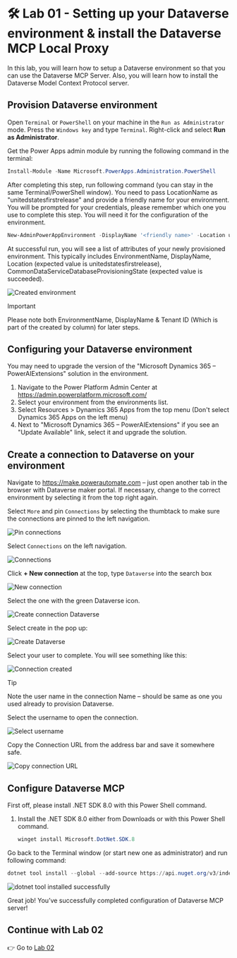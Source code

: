 # 🛠️ Lab 01 - Setting up your Dataverse environment & install the Dataverse MCP Local Proxy
In this lab, you will learn how to setup a Dataverse environment so that you can use the Dataverse MCP Server. Also, you will learn how to install the Dataverse Model Context Protocol server.

## Provision Dataverse environment
Open `Terminal` or `PowerShell` on your machine in the `Run as Administrator` mode. Press the `Windows key` and type `Terminal`. Right-click and select **Run as Administrator**.

Get the Power Apps admin module by running the following command in the terminal:

```powershell
Install-Module -Name Microsoft.PowerApps.Administration.PowerShell
```

After completing this step, run following command (you can stay in the same Terminal/PowerShell window). You need to pass LocationName as "unitedstatesfirstrelease" and provide a friendly name for your environment. You will be prompted for your credentials, please remember which one you use to complete this step. You will need it for the configuration of the environment.

```powershell
New-AdminPowerAppEnvironment -DisplayName '<friendly name>' -Location unitedstatesfirstrelease -EnvironmentSku Trial -ProvisionDatabase
```

At successful run, you will see a list of attributes of your newly provisioned environment. This typically includes EnvironmentName, DisplayName, Location (expected value is unitedstatesfirstrelease), CommonDataServiceDatabaseProvisioningState (expected value is succeeded).

![Created environment](./assets/create-environment.png)

> [!IMPORTANT]
> Please note both EnvironmentName, DisplayName & Tenant ID (Which is part of the created by column) for later steps.

## Configuring your Dataverse environment
You may need to upgrade the version of the "Microsoft Dynamics 365 – PowerAIExtensions" solution in the environment.

1.	Navigate to the Power Platform Admin Center at https://admin.powerplatform.microsoft.com/
1.	Select your environment from the environments list.
1.	Select Resources > Dynamics 365 Apps from the top menu (Don't select Dynamics 365 Apps on the left menu)
1.	Next to "Microsoft Dynamics 365 – PowerAIExtensions" if you see an "Update Available" link, select it and upgrade the solution.

## Create a connection to Dataverse on your environment
Navigate to https://make.powerautomate.com – just open another tab in the browser with Dataverse maker portal. If necessary, change to the correct environment by selecting it from the top right again. 

Select `More` and pin `Connections` by selecting the thumbtack to make sure the connections are pinned to the left navigation.

![Pin connections](./assets/pin-connections.png)

Select `Connections` on the left navigation.

![Connections](./assets/connections.png)

Click **+ New connection** at the top, type `Dataverse` into the search box

![New connection](./assets/new-connection.png)

Select the one with the green Dataverse icon. 

![Create connection Dataverse](./assets/create-connection-dataverse.png)

Select create in the pop up:

![Create Dataverse](./assets/create-dataverse.png)

Select your user to complete. You will see something like this: 

![Connection created](./assets/connection-created.png)

> [!TIP]
> Note the user name in the connection Name – should be same as one you used already to provision Dataverse.

Select the username to open the connection.

![Select username](./assets/select-username.png)

Copy the Connection URL from the address bar and save it somewhere safe.

![Copy connection URL](./assets/connection-url.png)

## Configure Dataverse MCP
First off, please install .NET SDK 8.0 with this Power Shell command.

1.	Install the .NET SDK 8.0 either from Downloads  or with this Power Shell command.

    ```powershell
    winget install Microsoft.DotNet.SDK.8
    ```

Go back to the Terminal window (or start new one as administrator) and run following command:

```powershell
dotnet tool install --global --add-source https://api.nuget.org/v3/index.json Microsoft.PowerPlatform.Dataverse.MCP
```

![dotnet tool installed successfully](./assets/dotnet-tool-install.png)

Great job! You’ve successfully completed configuration of Dataverse MCP server!

## Continue with Lab 02
👉 Go to [Lab 02](../lab02/README.md)